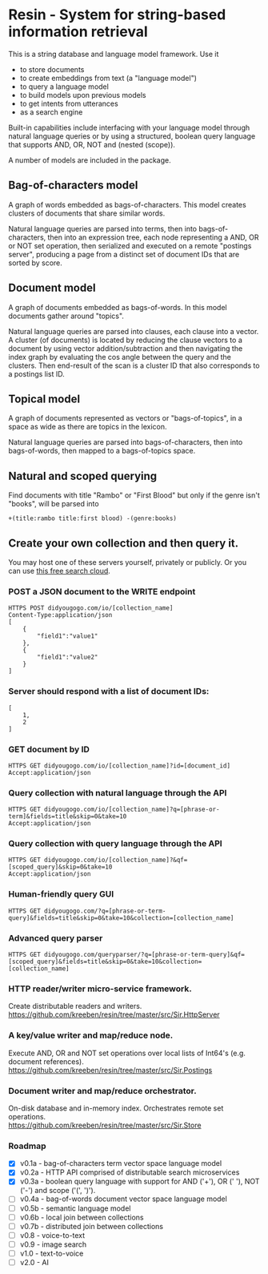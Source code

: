 # Resin - System for string-based information retrieval

This is a string database and language model framework. Use it 

- to store documents
- to create embeddings from text (a "language model")
- to query a language model
- to build models upon previous models
- to get intents from utterances
- as a search engine
  
Built-in capabilities include interfacing with your language model through natural language queries 
or by using a structured, boolean query language that supports AND, OR, NOT and (nested (scope)). 

A number of models are included in the package.

## Bag-of-characters model

A graph of words embedded as bags-of-characters. 
This model creates clusters of documents that share similar words. 

Natural language queries are parsed into terms, then into bags-of-characters, 
then into an expression tree, each node representing a AND, OR or NOT set operation, 
then serialized and executed on a remote "postings server", producing a page from a distinct set of 
document IDs that are sorted by score. 

## Document model

A graph of documents embedded as bags-of-words. 
In this model documents gather around "topics". 

Natural language queries are parsed into clauses, each clause into a vector. 
A cluster (of documents) is located by reducing the clause vectors to a document 
by using vector addition/subtraction and then navigating the index graph by evaluating 
the cos angle between the query and the clusters. Then end-result of the scan is a cluster ID 
that also corresponds to a postings list ID.

## Topical model

A graph of documents represented as vectors or "bags-of-topics", 
in a space as wide as there are topics in the lexicon. 

Natural language queries are parsed into bags-of-characters, then into bags-of-words,
then mapped to a bags-of-topics space.

## Natural and scoped querying

Find documents with title "Rambo" or "First Blood" but only if the genre isn't "books", will be parsed into

	+(title:rambo title:first blood) -(genre:books)

## Create your own collection and then query it.

You may host one of these servers yourself, privately or publicly. Or you can use [this free search cloud](https://didyougogo.com).

### POST a JSON document to the WRITE endpoint

	HTTPS POST didyougogo.com/io/[collection_name]
	Content-Type:application/json
	[
		{
			"field1":"value1"
		},
		{
			"field1":"value2"
		}
	]
###	Server should respond with a list of document IDs:

	[
		1,
		2
	]

### GET document by ID

	HTTPS GET didyougogo.com/io/[collection_name]?id=[document_id]
	Accept:application/json

### Query collection with natural language through the API

	HTTPS GET didyougogo.com/io/[collection_name]?q=[phrase-or-term]&fields=title&skip=0&take=10  
	Accept:application/json

### Query collection with query language through the API

	HTTPS GET didyougogo.com/io/[collection_name]?&qf=[scoped_query]&skip=0&take=10  
	Accept:application/json

### Human-friendly query GUI

	HTTPS GET didyougogo.com/?q=[phrase-or-term-query]&fields=title&skip=0&take=10&collection=[collection_name]

### Advanced query parser

	HTTPS GET didyougogo.com/queryparser/?q=[phrase-or-term-query]&qf=[scoped_query]&fields=title&skip=0&take=10&collection=[collection_name]

### HTTP reader/writer micro-service framework.
Create distributable readers and writers.  
https://github.com/kreeben/resin/tree/master/src/Sir.HttpServer

### A key/value writer and map/reduce node. 
Execute AND, OR and NOT set operations over local lists of Int64's (e.g. document references).  
https://github.com/kreeben/resin/tree/master/src/Sir.Postings

### Document writer and map/reduce orchestrator. 
On-disk database and in-memory index. Orchestrates remote set operations.   
https://github.com/kreeben/resin/tree/master/src/Sir.Store

### Roadmap

- [x] v0.1a - bag-of-characters term vector space language model
- [x] v0.2a - HTTP API comprised of distributable search microservices
- [x] v0.3a - boolean query language with support for AND ('+'), OR (' '), NOT ('-') and scope ('(', ')').
- [ ] v0.4a - bag-of-words document vector space language model
- [ ] v0.5b - semantic language model
- [ ] v0.6b - local join between collections
- [ ] v0.7b - distributed join between collections
- [ ] v0.8 - voice-to-text
- [ ] v0.9 - image search
- [ ] v1.0 - text-to-voice
- [ ] v2.0 - AI
